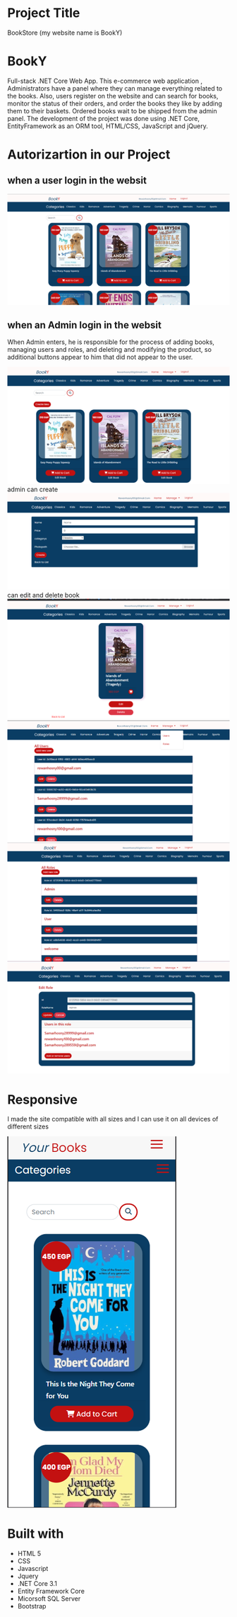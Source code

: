 # Project Title
BookStore (my website name is BookY)


# BookY
Full-stack .NET Core Web App.
This e-commerce web application , Administrators have a panel where they can manage everything related to the books. Also, users register on the website and can search for books, monitor the status of their orders, and order the books they like by adding them to their baskets. Ordered books wait to be shipped from the admin panel. The development of the project was done using .NET Core, EntityFramework as an ORM tool, HTML/CSS, JavaScript and jQuery.



# Autorizartion in our Project


## when a user login in the websit

![This is an image](Do_Again/wwwroot/image/us.png)


## when an Admin login in the websit

When Admin enters, he is responsible for the process of adding books, managing users and roles, and deleting and modifying the product, so additional buttons appear to him that did not appear to the user.

![This is an image](Do_Again/wwwroot/image/ad1.png)
admin can create 
![This is an image](Do_Again/wwwroot/image/ad6.png)
can edit and delete book
![This is an image](Do_Again/wwwroot/image/ad7.png)
![This is an image](Do_Again/wwwroot/image/ad3.png)
![This is an image](Do_Again/wwwroot/image/ad5.png)
![This is an image](Do_Again/wwwroot/image/ad4.png)

# Responsive
I made the site compatible with all sizes and I can use it on all devices of different sizes



![This is an image](Do_Again/wwwroot/image/phone.png)


# Built with
* HTML 5
* CSS 
* Javascript
* Jquery
* .NET Core 3.1
* Entity Framework Core
* Micorsoft SQL Server
* Bootstrap
